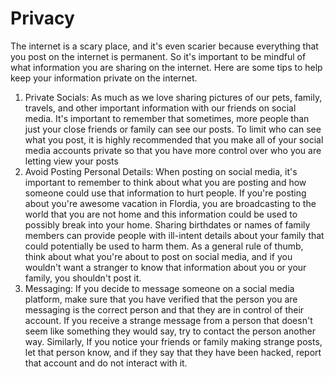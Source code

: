 # Privacy
The internet is a scary place, and it's even scarier because everything that you post on the internet is permanent. So it's important to be mindful of what information you are sharing on the internet. Here are some tips to help keep your information private on the internet. 
1. Private Socials: As much as we love sharing pictures of our pets, family, travels, and other important information with our friends on social media. It's important to remember that sometimes, more people than just your close friends or family can see our posts. To limit who can see what you post, it is highly recommended that you make all of your social media accounts private so that you have more control over who you are letting view your posts
2. Avoid Posting Personal Details: When posting on social media, it's important to remember to think about what you are posting and how someone could use that information to hurt people. If you're posting about you're awesome vacation in Flordia, you are broadcasting to the world that you are not home and this information could be used to possibly break into your home. Sharing birthdates or names of family members can provide people with ill-intent details about your family that could potentially be used to harm them. As a general rule of thumb, think about what you're about to post on social media, and if you wouldn't want a stranger to know that information about you or your family, you shouldn't post it.
3. Messaging: If you decide to message someone on a social media platform, make sure that you have verified that the person you are messaging is the correct person and that they are in control of their account. If you receive a strange message from a person that doesn't seem like something they would say, try to contact the person another way. Similarly, If you notice your friends or family making strange posts, let that person know, and if they say that they have been hacked, report that account and do not interact with it.

